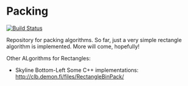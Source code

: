 # Packing

[![Build Status](https://travis-ci.org/JuliaGeometry/Packing.jl.svg)](https://travis-ci.org/JuliaGeometry/Packing.jl)

Repository for packing algorithms.
So far, just a very simple rectangle algorithm is implemented.
More will come, hopefully!

Other ALgorithms for Rectangles:
  * Skyline Bottom-Left
Some C++ implementations:
http://clb.demon.fi/files/RectangleBinPack/

